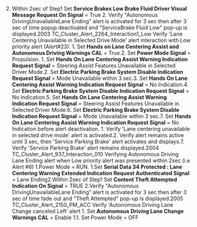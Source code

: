 2. Within 2sec of Step1 Set **Service Brakes Low Brake Fluid Driver Visual Message Request On Signal** = True 2. Verify "Autonomous DrivingUnavailableLane Ending" alert is activated for 3 sec then after 3 sec of time popup deactivated and "ServiceBrake Fluid Low" pop-up is displayed.2003 TC_Cluster_Alert_2264_Interaction1_Low Verify 'Lane Centering Unavailable in Selected Drive Mode' alert interaction with Low priority alert (Alert#23). 1. Set **Hands on Lane Centering Assist and Autonomous Driving Warnings CAL** = True.2. Set **Power Mode Signal** = Propulsion. 1. Set **Hands On Lane Centering Assist Warning Indication Request Signal** = Steering Assist Features Unavailable in Selected Driver Mode.2. Set **Electric Parking Brake System Disable Indication Request Signal** = Mode Unavailable within 3 sec.3. Set **Hands On Lane Centering Assist Warning Indication Request Signal** = No Indication.4. Set **Electric Parking Brake System Disable Indication Request Signal** = No Indication.5. Set **Hands On Lane Centering Assist Warning Indication Request Signal** = Steering Assist Features Unavailable in Selected Driver Mode.6. Set **Electric Parking Brake System Disable Indication Request Signal** = Mode Unavailable within 3 sec.7. Set **Hands On Lane Centering Assist Warning Indication Request Signal** = No Indication before alert deactivation. 1. Verify 'Lane centering unavailable in selected drive mode' alert is activated.2. Verify alert remains active until 3 sec, then 'Service Parking Brake' alert activates and displays.7. Verify 'Service Parking Brake' alert remains displayed.2004 TC_Cluster_Alert_937_Interaction_010 Verifying Autonomous Driving Lane Ending alert when Low priority alert was presented within 2sec (i.e Alert #6) 1.Power Mode = RUN. 1.Set **Serial Data 34 Protected : Lane Centering Warning Extended Indication Request Authenticated Signal** = Lane Ending2.Within 2sec of Step1 Set **Content Theft Attempted Indication On Signal** = TRUE 2.Verify "Autonomous DrivingUnavailableLane Ending" alert is activated for 3 sec then after 3 sec of time fade out and "Theft Attempted" pop-up is displayed.2005 TC_Cluster_Alert_2150_PM_ACC Verify 'Autonomous Driving Lane Change canceled Left' alert 1. Set **Autonomous Driving Lane Change Warnings CAL** = Enable 1.1. Set Power Mode = OFF